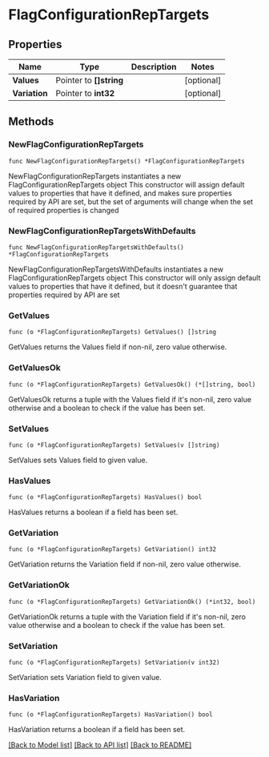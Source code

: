 # FlagConfigurationRepTargets

## Properties

Name | Type | Description | Notes
------------ | ------------- | ------------- | -------------
**Values** | Pointer to **[]string** |  | [optional] 
**Variation** | Pointer to **int32** |  | [optional] 

## Methods

### NewFlagConfigurationRepTargets

`func NewFlagConfigurationRepTargets() *FlagConfigurationRepTargets`

NewFlagConfigurationRepTargets instantiates a new FlagConfigurationRepTargets object
This constructor will assign default values to properties that have it defined,
and makes sure properties required by API are set, but the set of arguments
will change when the set of required properties is changed

### NewFlagConfigurationRepTargetsWithDefaults

`func NewFlagConfigurationRepTargetsWithDefaults() *FlagConfigurationRepTargets`

NewFlagConfigurationRepTargetsWithDefaults instantiates a new FlagConfigurationRepTargets object
This constructor will only assign default values to properties that have it defined,
but it doesn't guarantee that properties required by API are set

### GetValues

`func (o *FlagConfigurationRepTargets) GetValues() []string`

GetValues returns the Values field if non-nil, zero value otherwise.

### GetValuesOk

`func (o *FlagConfigurationRepTargets) GetValuesOk() (*[]string, bool)`

GetValuesOk returns a tuple with the Values field if it's non-nil, zero value otherwise
and a boolean to check if the value has been set.

### SetValues

`func (o *FlagConfigurationRepTargets) SetValues(v []string)`

SetValues sets Values field to given value.

### HasValues

`func (o *FlagConfigurationRepTargets) HasValues() bool`

HasValues returns a boolean if a field has been set.

### GetVariation

`func (o *FlagConfigurationRepTargets) GetVariation() int32`

GetVariation returns the Variation field if non-nil, zero value otherwise.

### GetVariationOk

`func (o *FlagConfigurationRepTargets) GetVariationOk() (*int32, bool)`

GetVariationOk returns a tuple with the Variation field if it's non-nil, zero value otherwise
and a boolean to check if the value has been set.

### SetVariation

`func (o *FlagConfigurationRepTargets) SetVariation(v int32)`

SetVariation sets Variation field to given value.

### HasVariation

`func (o *FlagConfigurationRepTargets) HasVariation() bool`

HasVariation returns a boolean if a field has been set.


[[Back to Model list]](../README.md#documentation-for-models) [[Back to API list]](../README.md#documentation-for-api-endpoints) [[Back to README]](../README.md)


